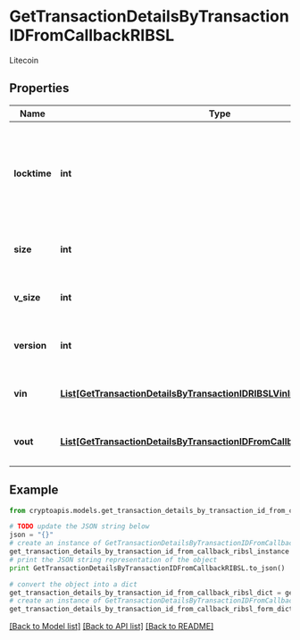 # GetTransactionDetailsByTransactionIDFromCallbackRIBSL

Litecoin

## Properties
Name | Type | Description | Notes
------------ | ------------- | ------------- | -------------
**locktime** | **int** | Represents the time at which a particular transaction can be added to the blockchain. | 
**size** | **int** | Represents the total size of this transaction. | 
**v_size** | **int** | Represents the virtual size of this transaction. | 
**version** | **int** | Represents transaction version number. | 
**vin** | [**List[GetTransactionDetailsByTransactionIDRIBSLVinInner]**](GetTransactionDetailsByTransactionIDRIBSLVinInner.md) | Represents the transaction inputs. | 
**vout** | [**List[GetTransactionDetailsByTransactionIDFromCallbackRIBSLVoutInner]**](GetTransactionDetailsByTransactionIDFromCallbackRIBSLVoutInner.md) | Represents the transaction outputs. | 

## Example

```python
from cryptoapis.models.get_transaction_details_by_transaction_id_from_callback_ribsl import GetTransactionDetailsByTransactionIDFromCallbackRIBSL

# TODO update the JSON string below
json = "{}"
# create an instance of GetTransactionDetailsByTransactionIDFromCallbackRIBSL from a JSON string
get_transaction_details_by_transaction_id_from_callback_ribsl_instance = GetTransactionDetailsByTransactionIDFromCallbackRIBSL.from_json(json)
# print the JSON string representation of the object
print GetTransactionDetailsByTransactionIDFromCallbackRIBSL.to_json()

# convert the object into a dict
get_transaction_details_by_transaction_id_from_callback_ribsl_dict = get_transaction_details_by_transaction_id_from_callback_ribsl_instance.to_dict()
# create an instance of GetTransactionDetailsByTransactionIDFromCallbackRIBSL from a dict
get_transaction_details_by_transaction_id_from_callback_ribsl_form_dict = get_transaction_details_by_transaction_id_from_callback_ribsl.from_dict(get_transaction_details_by_transaction_id_from_callback_ribsl_dict)
```
[[Back to Model list]](../README.md#documentation-for-models) [[Back to API list]](../README.md#documentation-for-api-endpoints) [[Back to README]](../README.md)


